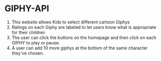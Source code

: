 # GIPHY-API

1. This website allows Kids to select different cartoon Giphys
2. Ratings on each Giphy are labeled to let users know what is appropriate for their children
3. The user can click the buttons on the homepage and then click on each GIPHY to play or pause. 
4. A user can add 10 more giphys at the bottom of the same character they've chosen. 
